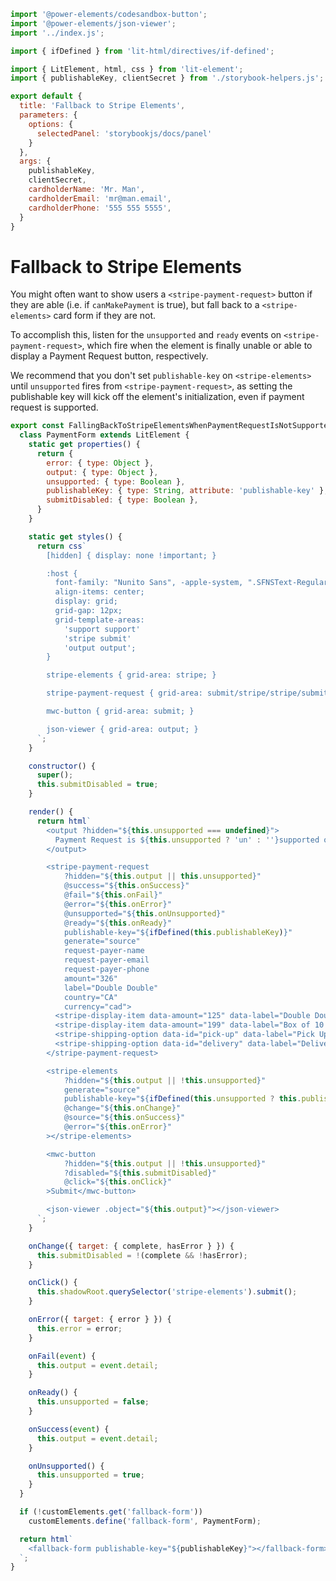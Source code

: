 ```js script
import '@power-elements/codesandbox-button';
import '@power-elements/json-viewer';
import '../index.js';

import { ifDefined } from 'lit-html/directives/if-defined';

import { LitElement, html, css } from 'lit-element';
import { publishableKey, clientSecret } from './storybook-helpers.js';

export default {
  title: 'Fallback to Stripe Elements',
  parameters: {
    options: {
      selectedPanel: 'storybookjs/docs/panel'
    }
  },
  args: {
    publishableKey,
    clientSecret,
    cardholderName: 'Mr. Man',
    cardholderEmail: 'mr@man.email',
    cardholderPhone: '555 555 5555',
  }
}
```

# Fallback to Stripe Elements

You might often want to show users a `<stripe-payment-request>` button if they
are able (i.e. if `canMakePayment` is true), but fall back to a
`<stripe-elements>` card form if they are not.

To accomplish this, listen for the `unsupported` and `ready` events on
`<stripe-payment-request>`, which fire when the element is finally unable or
able to display a Payment Request button, respectively.

We recommend that you don't set `publishable-key` on `<stripe-elements>` until
`unsupported` fires from `<stripe-payment-request>`, as setting the publishable
key will kick off the element's initialization, even if payment request is
supported.

<mwc-textfield data-arg="publishableKey" label="Publishable Key" value={publishableKey}></mwc-textfield>
<mwc-textfield data-arg="clientSecret" label="Client Secret" value={clientSecret}></mwc-textfield>

```js preview-story
export const FallingBackToStripeElementsWhenPaymentRequestIsNotSupported = ({ publishableKey, clientSecret }) => {
  class PaymentForm extends LitElement {
    static get properties() {
      return {
        error: { type: Object },
        output: { type: Object },
        unsupported: { type: Boolean },
        publishableKey: { type: String, attribute: 'publishable-key' },
        submitDisabled: { type: Boolean },
      }
    }

    static get styles() {
      return css`
        [hidden] { display: none !important; }

        :host {
          font-family: "Nunito Sans", -apple-system, ".SFNSText-Regular", "San Francisco", BlinkMacSystemFont, "Segoe UI", "Helvetica Neue", Helvetica, Arial, sans-serif;
          align-items: center;
          display: grid;
          grid-gap: 12px;
          grid-template-areas:
            'support support'
            'stripe submit'
            'output output';
        }

        stripe-elements { grid-area: stripe; }

        stripe-payment-request { grid-area: submit/stripe/stripe/submit; }

        mwc-button { grid-area: submit; }

        json-viewer { grid-area: output; }
      `;
    }

    constructor() {
      super();
      this.submitDisabled = true;
    }

    render() {
      return html`
        <output ?hidden="${this.unsupported === undefined}">
          Payment Request is ${this.unsupported ? 'un' : ''}supported on this Browser
        </output>

        <stripe-payment-request
            ?hidden="${this.output || this.unsupported}"
            @success="${this.onSuccess}"
            @fail="${this.onFail}"
            @error="${this.onError}"
            @unsupported="${this.onUnsupported}"
            @ready="${this.onReady}"
            publishable-key="${ifDefined(this.publishableKey)}"
            generate="source"
            request-payer-name
            request-payer-email
            request-payer-phone
            amount="326"
            label="Double Double"
            country="CA"
            currency="cad">
          <stripe-display-item data-amount="125" data-label="Double Double"></stripe-display-item>
          <stripe-display-item data-amount="199" data-label="Box of 10 Timbits"></stripe-display-item>
          <stripe-shipping-option data-id="pick-up" data-label="Pick Up" data-detail="Pick Up at Your Local Timmy's" data-amount="0"></stripe-shipping-option>
          <stripe-shipping-option data-id="delivery" data-label="Delivery" data-detail="Timbits to Your Door" data-amount="200"></stripe-shipping-option>
        </stripe-payment-request>

        <stripe-elements
            ?hidden="${this.output || !this.unsupported}"
            generate="source"
            publishable-key="${ifDefined(this.unsupported ? this.publishableKey : undefined)}"
            @change="${this.onChange}"
            @source="${this.onSuccess}"
            @error="${this.onError}"
        ></stripe-elements>

        <mwc-button
            ?hidden="${this.output || !this.unsupported}"
            ?disabled="${this.submitDisabled}"
            @click="${this.onClick}"
        >Submit</mwc-button>

        <json-viewer .object="${this.output}"></json-viewer>
      `;
    }

    onChange({ target: { complete, hasError } }) {
      this.submitDisabled = !(complete && !hasError);
    }

    onClick() {
      this.shadowRoot.querySelector('stripe-elements').submit();
    }

    onError({ target: { error } }) {
      this.error = error;
    }

    onFail(event) {
      this.output = event.detail;
    }

    onReady() {
      this.unsupported = false;
    }

    onSuccess(event) {
      this.output = event.detail;
    }

    onUnsupported() {
      this.unsupported = true;
    }
  }

  if (!customElements.get('fallback-form'))
    customElements.define('fallback-form', PaymentForm);

  return html`
    <fallback-form publishable-key="${publishableKey}"></fallback-form>
  `;
}
```
